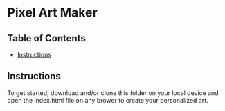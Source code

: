 # Pixel Art Maker
## Table of Contents

* [Instructions](#instructions)

## Instructions

To get started, download and/or clone this folder on your local device and open the index.html file on any brower to create your  personalized art.
